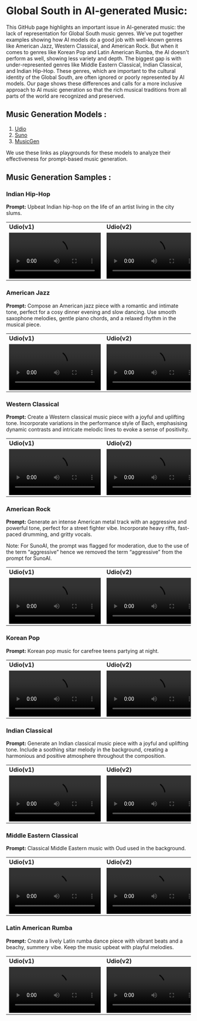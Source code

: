 # Global South in AI-generated Music:
This GitHub page highlights an important issue in AI-generated music: the lack of representation for Global South music genres. We've put together examples showing how AI models do a good job with well-known genres like American Jazz, Western Classical, and American Rock. But when it comes to genres like Korean Pop and Latin American Rumba, the AI doesn't perform as well, showing less variety and depth.
The biggest gap is with under-represented genres like Middle Eastern Classical, Indian Classical, and Indian Hip-Hop. These genres, which are important to the cultural identity of the Global South, are often ignored or poorly represented by AI models. Our page shows these differences and calls for a more inclusive approach to AI music generation so that the rich musical traditions from all parts of the world are recognized and preserved.

## Music Generation Models : 
1. [Udio](https://www.udio.com/)
2. [Suno](https://suno.com/create)
3. [MusicGen](https://huggingface.co/spaces/facebook/MusicGen)

We use these links as playgrounds for these models to analyze their effectiveness for prompt-based music generation.

## Music Generation Samples :

### Indian Hip-Hop
**Prompt:** Upbeat Indian hip-hop on the life of an artist living in the city slums.

<div>
  <table>
    <tr>
      <td><strong>Udio(v1)</strong></td>
      <td><strong>Udio(v2)</strong></td>
      <td><strong>MusicGen</strong></td>
      <td><strong>SunoAI(v1)</strong></td>
       <td><strong>SunoAI(v2)</strong></td>
    </tr>
    <tr>
      <td>
        <video controls width="250">
          <source src="Song%20Samples/Indian%20Hip-Hop/Udio_v1.mp3" type="audio/mp3">
          Your browser does not support the video tag.
        </video>
      </td>
      <td>
        <video controls width="250">
          <source src="Song%20Samples/Indian%20Hip-Hop/Udio_v2.mp3" type="audio/mp3">
          Your browser does not support the video tag.
        </video>
      </td>
      <td>
        <video controls width="250">
          <source src="Song%20Samples/Indian%20Hip-Hop/MusicGen.wav" type="audio/wav">
          Your browser does not support the video tag.
        </video>
      </td>
      <td>
        <video controls width="250">
          <source src="Song%20Samples/Indian%20Hip-Hop/Suno_v1.mp3" type="audio/mp3">
          Your browser does not support the video tag.
        </video>
      </td>
      <td>
        <video controls width="250">
          <source src="Song%20Samples/Indian%20Hip-Hop/Suno_v2.mp3" type="audio/mp3">
          Your browser does not support the video tag.
        </video>
      </td>
    </tr>
  </table>
</div>

### American Jazz

**Prompt:** Compose an American jazz piece with a romantic and intimate tone, perfect for a cosy dinner evening and slow dancing. Use smooth saxophone melodies, gentle piano chords, and a relaxed rhythm in the musical piece.

<div>
  <table>
    <tr>
      <td><strong>Udio(v1)</strong></td>
      <td><strong>Udio(v2)</strong></td>
      <td><strong>MusicGen</strong></td>
      <td><strong>SunoAI(v1)</strong></td>
       <td><strong>SunoAI(v2)</strong></td>
    </tr>
    <tr>
      <td>
        <video controls width="250">
          <source src="Song%20Samples/American%20Jazz/Udio_v1.mp3" type="audio/mp3">
          Your browser does not support the video tag.
        </video>
      </td>
      <td>
        <video controls width="250">
          <source src="Song%20Samples/American%20Jazz/Udio_v2.mp3" type="audio/mp3">
          Your browser does not support the video tag.
        </video>
      </td>
      <td>
        <video controls width="250">
          <source src="Song%20Samples/American%20Jazz/MusicGen.wav" type="audio/wav">
          Your browser does not support the video tag.
        </video>
      </td>
      <td>
        <video controls width="250">
          <source src="Song%20Samples/American%20Jazz/Suno_v1.mp3" type="audio/mp3">
          Your browser does not support the video tag.
        </video>
      </td>
      <td>
        <video controls width="250">
          <source src="Song%20Samples/American%20Jazz/Suno_v2.mp3" type="audio/mp3">
          Your browser does not support the video tag.
        </video>
      </td>
    </tr>
  </table>
</div>

### Western Classical

**Prompt:** Create a Western classical music piece with a joyful and uplifting tone. Incorporate variations in the performance style of Bach, emphasising dynamic contrasts and intricate melodic lines to evoke a sense of positivity.

<div>
  <table>
    <tr>
      <td><strong>Udio(v1)</strong></td>
      <td><strong>Udio(v2)</strong></td>
      <td><strong>MusicGen</strong></td>
      <td><strong>SunoAI(v1)</strong></td>
       <td><strong>SunoAI(v2)</strong></td>
    </tr>
    <tr>
      <td>
        <video controls width="250">
          <source src="Song%20Samples/Western%20Classical/Udio_v1.mp3" type="audio/mp3">
          Your browser does not support the video tag.
        </video>
      </td>
      <td>
        <video controls width="250">
          <source src="Song%20Samples/Western%20Classical/Udio_v2.mp3" type="audio/mp3">
          Your browser does not support the video tag.
        </video>
      </td>
      <td>
        <video controls width="250">
          <source src="Song%20Samples/Western%20Classical/MusicGen.wav" type="audio/wav">
          Your browser does not support the video tag.
        </video>
      </td>
      <td>
        <video controls width="250">
          <source src="Song%20Samples/Western%20Classical/Suno_v1.mp3" type="audio/mp3">
          Your browser does not support the video tag.
        </video>
      </td>
      <td>
        <video controls width="250">
          <source src="Song%20Samples/Western%20Classical/Suno_v2.mp3" type="audio/mp3">
          Your browser does not support the video tag.
        </video>
      </td>
    </tr>
  </table>
</div>

### American Rock

**Prompt:** Generate an intense American metal track with an aggressive and powerful tone, perfect for a street fighter vibe. Incorporate heavy riffs, fast-paced drumming, and gritty vocals.

Note: For SunoAI, the prompt was flagged for moderation, due to the use of the term “aggressive” hence we removed the term “aggressive” from the prompt for SunoAI.

<div>
  <table>
    <tr>
      <td><strong>Udio(v1)</strong></td>
      <td><strong>Udio(v2)</strong></td>
      <td><strong>MusicGen</strong></td>
      <td><strong>SunoAI(v1)</strong></td>
       <td><strong>SunoAI(v2)</strong></td>
    </tr>
    <tr>
      <td>
        <video controls width="250">
          <source src="Song%20Samples/American%20Rock/Udio_v1.mp3" type="audio/mp3">
          Your browser does not support the video tag.
        </video>
      </td>
      <td>
        <video controls width="250">
          <source src="Song%20Samples/American%20Rock/Udio_v2.mp3" type="audio/mp3">
          Your browser does not support the video tag.
        </video>
      </td>
      <td>
        <video controls width="250">
          <source src="Song%20Samples/American%20Rock/MusicGen.wav" type="audio/wav">
          Your browser does not support the video tag.
        </video>
      </td>
      <td>
        <video controls width="250">
          <source src="Song%20Samples/American%20Rock/Suno_v1.mp3" type="audio/mp3">
          Your browser does not support the video tag.
        </video>
      </td>
      <td>
        <video controls width="250">
          <source src="Song%20Samples/Western%20Classical/Suno_v2.mp3" type="audio/mp3">
          Your browser does not support the video tag.
        </video>
      </td>
    </tr>
  </table>
</div>

### Korean Pop

**Prompt:** Korean pop music for carefree teens partying at night.

<div>
  <table>
    <tr>
      <td><strong>Udio(v1)</strong></td>
      <td><strong>Udio(v2)</strong></td>
      <td><strong>MusicGen</strong></td>
      <td><strong>SunoAI(v1)</strong></td>
      <td><strong>SunoAI(v2)</strong></td>
    </tr>
    <tr>
      <td>
        <video controls width="250">
          <source src="Song%20Samples/Korean%20Pop/Udio_v1.mp3" type="audio/mp3">
          Your browser does not support the video tag.
        </video>
      </td>
      <td>
        <video controls width="250">
          <source src="Song%20Samples/Korean%20Pop/Udio_v2.mp3" type="audio/mp3">
          Your browser does not support the video tag.
        </video>
      </td>
      <td>
        <video controls width="250">
          <source src="Song%20Samples/Korean%20Pop/MusicGen.wav" type="audio/wav">
          Your browser does not support the video tag.
        </video>
      </td>
      <td>
        <video controls width="250">
          <source src="Song%20Samples/Korean%20Pop/Suno_v1.mp3" type="audio/mp3">
          Your browser does not support the video tag.
        </video>
      </td>
      <td>
        <video controls width="250">
          <source src="Song%20Samples/Korean%20Pop/Suno_v2.mp3" type="audio/mp3">
          Your browser does not support the video tag.
        </video>
      </td>
    </tr>
  </table>
</div>

### Indian Classical

**Prompt:** Generate an Indian classical music piece with a joyful and uplifting tone. Include a soothing sitar melody in the background, creating a harmonious and positive atmosphere throughout the composition.

<div>
  <table>
    <tr>
      <td><strong>Udio(v1)</strong></td>
      <td><strong>Udio(v2)</strong></td>
      <td><strong>MusicGen</strong></td>
      <td><strong>SunoAI(v1)</strong></td>
      <td><strong>SunoAI(v2)</strong></td>
    </tr>
    <tr>
      <td>
        <video controls width="250">
          <source src="Song%20Samples/Indian%20Classical/Udio_v1.mp3" type="audio/mp3">
          Your browser does not support the video tag.
        </video>
      </td>
      <td>
        <video controls width="250">
          <source src="Song%20Samples/Indian%20Classical/Udio_v2.mp3" type="audio/mp3">
          Your browser does not support the video tag.
        </video>
      </td>
      <td>
        <video controls width="250">
          <source src="Song%20Samples/Indian%20Classical/MusicGen.wav" type="audio/wav">
          Your browser does not support the video tag.
        </video>
      </td>
      <td>
        <video controls width="250">
          <source src="Song%20Samples/Indian%20Classical/Suno_v1.mp3" type="audio/mp3">
          Your browser does not support the video tag.
        </video>
      </td>
      <td>
        <video controls width="250">
          <source src="Song%20Samples/Indian%20Classical/Suno_v2.mp3" type="audio/mp3">
          Your browser does not support the video tag.
        </video>
      </td>
    </tr>
  </table>
</div>

### Middle Eastern Classical

**Prompt:** Classical Middle Eastern music with Oud used in the background.

<div>
  <table>
    <tr>
      <td><strong>Udio(v1)</strong></td>
      <td><strong>Udio(v2)</strong></td>
      <td><strong>MusicGen</strong></td>
      <td><strong>SunoAI(v1)</strong></td>
      <td><strong>SunoAI(v2)</strong></td>
    </tr>
    <tr>
      <td>
        <video controls width="250">
          <source src="Song%20Samples/Middle%20Eastern%20Classical/Udio_v1.mp3" type="audio/mp3">
          Your browser does not support the video tag.
        </video>
      </td>
      <td>
        <video controls width="250">
          <source src="Song%20Samples/Middle%20Eastern%20Classical/Udio_v2.mp3" type="audio/mp3">
          Your browser does not support the video tag.
        </video>
      </td>
      <td>
        <video controls width="250">
          <source src="Song%20Samples/Middle%20Eastern%20Classical/MusicGen.wav" type="audio/wav">
          Your browser does not support the video tag.
        </video>
      </td>
      <td>
        <video controls width="250">
          <source src="Song%20Samples/Middle%20Eastern%20Classical/Suno_v1.mp3" type="audio/mp3">
          Your browser does not support the video tag.
        </video>
      </td>
      <td>
        <video controls width="250">
          <source src="Song%20Samples/Middle%20Eastern%20Classical/Suno_v2.mp3" type="audio/mp3">
          Your browser does not support the video tag.
        </video>
      </td>
    </tr>
  </table>
</div>

### Latin American Rumba

**Prompt:** Create a lively Latin rumba dance piece with vibrant beats and a beachy, summery vibe. Keep the music upbeat with playful melodies.

<div>
  <table>
    <tr>
      <td><strong>Udio(v1)</strong></td>
      <td><strong>Udio(v2)</strong></td>
      <td><strong>MusicGen</strong></td>
      <td><strong>SunoAI(v1)</strong></td>
      <td><strong>SunoAI(v2)</strong></td>
    </tr>
    <tr>
      <td>
        <video controls width="250">
          <source src="Song%20Samples/Latin%20American%20Rumba/Udio_v1.mp3" type="audio/mp3">
          Your browser does not support the video tag.
        </video>
      </td>
      <td>
        <video controls width="250">
          <source src="Song%20Samples/Latin%20American%20Rumba/Udio_v2.mp3" type="audio/mp3">
          Your browser does not support the video tag.
        </video>
      </td>
      <td>
        <video controls width="250">
          <source src="Song%20Samples/Latin%20American%20Rumba/MusicGen.wav" type="audio/wav">
          Your browser does not support the video tag.
        </video>
      </td>
      <td>
        <video controls width="250">
          <source src="Song%20Samples/Latin%20American%20Rumba/Suno_v1.mp3" type="audio/mp3">
          Your browser does not support the video tag.
        </video>
      </td>
      <td>
        <video controls width="250">
          <source src="Song%20Samples/Latin%20American%20Rumba/Suno_v2.mp3" type="audio/mp3">
          Your browser does not support the video tag.
        </video>
      </td>
    </tr>
  </table>
</div>





